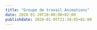 ```yaml
---
title: "Groupe de travail Animations"
date: 2020-01-20T20:00:00+02:00
publishdate: 2020-01-05T21:39:05+01:00
---
```

